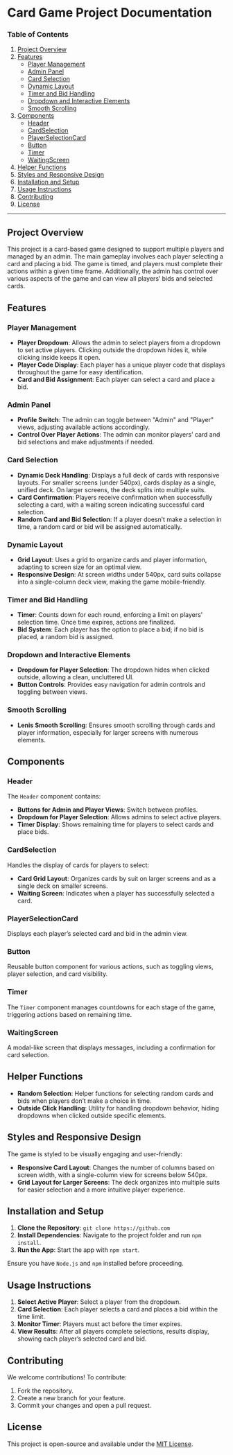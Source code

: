 # Card Game Project Documentation

### Table of Contents

1. [Project Overview](#project-overview)
2. [Features](#features)
   - [Player Management](#player-management)
   - [Admin Panel](#admin-panel)
   - [Card Selection](#card-selection)
   - [Dynamic Layout](#dynamic-layout)
   - [Timer and Bid Handling](#timer-and-bid-handling)
   - [Dropdown and Interactive Elements](#dropdown-and-interactive-elements)
   - [Smooth Scrolling](#smooth-scrolling)
3. [Components](#components)
   - [Header](#header)
   - [CardSelection](#cardselection)
   - [PlayerSelectionCard](#playerselectioncard)
   - [Button](#button)
   - [Timer](#timer)
   - [WaitingScreen](#waitingscreen)
4. [Helper Functions](#helper-functions)
5. [Styles and Responsive Design](#styles-and-responsive-design)
6. [Installation and Setup](#installation-and-setup)
7. [Usage Instructions](#usage-instructions)
8. [Contributing](#contributing)
9. [License](#license)

---

## Project Overview

This project is a card-based game designed to support multiple players and managed by an admin. The main gameplay involves each player selecting a card and placing a bid. The game is timed, and players must complete their actions within a given time frame. Additionally, the admin has control over various aspects of the game and can view all players’ bids and selected cards.

## Features

### Player Management

- **Player Dropdown**: Allows the admin to select players from a dropdown to set active players. Clicking outside the dropdown hides it, while clicking inside keeps it open.
- **Player Code Display**: Each player has a unique player code that displays throughout the game for easy identification.
- **Card and Bid Assignment**: Each player can select a card and place a bid.

### Admin Panel

- **Profile Switch**: The admin can toggle between "Admin" and "Player" views, adjusting available actions accordingly.
- **Control Over Player Actions**: The admin can monitor players’ card and bid selections and make adjustments if needed.

### Card Selection

- **Dynamic Deck Handling**: Displays a full deck of cards with responsive layouts. For smaller screens (under 540px), cards display as a single, unified deck. On larger screens, the deck splits into multiple suits.
- **Card Confirmation**: Players receive confirmation when successfully selecting a card, with a waiting screen indicating successful card selection.
- **Random Card and Bid Selection**: If a player doesn’t make a selection in time, a random card or bid will be assigned automatically.

### Dynamic Layout

- **Grid Layout**: Uses a grid to organize cards and player information, adapting to screen size for an optimal view.
- **Responsive Design**: At screen widths under 540px, card suits collapse into a single-column deck view, making the game mobile-friendly.

### Timer and Bid Handling

- **Timer**: Counts down for each round, enforcing a limit on players' selection time. Once time expires, actions are finalized.
- **Bid System**: Each player has the option to place a bid; if no bid is placed, a random bid is assigned.

### Dropdown and Interactive Elements

- **Dropdown for Player Selection**: The dropdown hides when clicked outside, allowing a clean, uncluttered UI.
- **Button Controls**: Provides easy navigation for admin controls and toggling between views.

### Smooth Scrolling

- **Lenis Smooth Scrolling**: Ensures smooth scrolling through cards and player information, especially for larger screens with numerous elements.

## Components

### Header

The `Header` component contains:

- **Buttons for Admin and Player Views**: Switch between profiles.
- **Dropdown for Player Selection**: Allows admins to select active players.
- **Timer Display**: Shows remaining time for players to select cards and place bids.

### CardSelection

Handles the display of cards for players to select:

- **Card Grid Layout**: Organizes cards by suit on larger screens and as a single deck on smaller screens.
- **Waiting Screen**: Indicates when a player has successfully selected a card.

### PlayerSelectionCard

Displays each player’s selected card and bid in the admin view.

### Button

Reusable button component for various actions, such as toggling views, player selection, and card visibility.

### Timer

The `Timer` component manages countdowns for each stage of the game, triggering actions based on remaining time.

### WaitingScreen

A modal-like screen that displays messages, including a confirmation for card selection.

## Helper Functions

- **Random Selection**: Helper functions for selecting random cards and bids when players don’t make a choice in time.
- **Outside Click Handling**: Utility for handling dropdown behavior, hiding dropdowns when clicked outside specific elements.

## Styles and Responsive Design

The game is styled to be visually engaging and user-friendly:

- **Responsive Card Layout**: Changes the number of columns based on screen width, with a single-column view for screens below 540px.
- **Grid Layout for Larger Screens**: The deck organizes into multiple suits for easier selection and a more intuitive player experience.

## Installation and Setup

1. **Clone the Repository**: `git clone https://github.com`
2. **Install Dependencies**: Navigate to the project folder and run `npm install`.
3. **Run the App**: Start the app with `npm start`.

Ensure you have `Node.js` and `npm` installed before proceeding.

## Usage Instructions

1. **Select Active Player**: Select a player from the dropdown.
2. **Card Selection**: Each player selects a card and places a bid within the time limit.
3. **Monitor Timer**: Players must act before the timer expires.
4. **View Results**: After all players complete selections, results display, showing each player’s selected card and bid.

## Contributing

We welcome contributions! To contribute:

1. Fork the repository.
2. Create a new branch for your feature.
3. Commit your changes and open a pull request.

## License

This project is open-source and available under the [MIT License](LICENSE).
